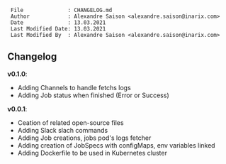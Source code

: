 ```
 File              : CHANGELOG.md
 Author            : Alexandre Saison <alexandre.saison@inarix.com>
 Date              : 13.03.2021
 Last Modified Date: 13.03.2021
 Last Modified By  : Alexandre Saison <alexandre.saison@inarix.com>
```
## Changelog

**v0.1.0**:
- Adding Channels to handle fetchs logs
- Adding Job status when finished (Error or Success)

**v0.0.1**:

- Ceation of related open-source files
- Adding Slack slach commands
- Adding Job creations, jobs pod's logs fetcher
- Adding creation of JobSpecs with configMaps, env variables linked
- Adding Dockerfile to be used in Kubernetes cluster
